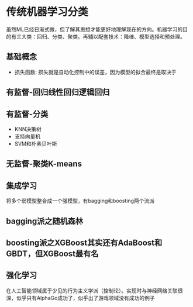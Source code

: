 # 传统机器学习分类

虽然ML已经日渐式微，但了解其思想才能更好地理解现在的方向。机器学习的目的有三大类：回归、分类、聚类。再辅以配套技术：降维、模型选择和预处理。

## 基础概念

* 损失函数: 损失就是自动化控制中的误差，因为模型的拟合最终是取决于

## 有监督-回归线性回归逻辑回归

## 有监督-分类

* KNN决策树
* 支持向量机
* SVM和朴素贝叶斯

## 无监督-聚类K-means

## 集成学习

将多个弱模型整合成一个强模型，有bagging和boosting两个流派

## bagging派之随机森林

## boosting派之XGBoost其实还有AdaBoost和GBDT，但XGBoost最有名

## 强化学习

在人工智能领域属于少见的行为主义学派（控制论）。实现时与神经网络关联很深，似乎只有AlphaGo成功了，似乎出了游戏领域没有成功的例子
